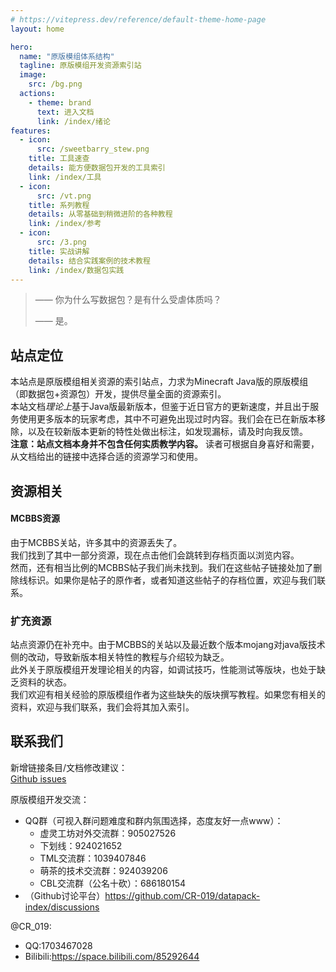 ```yaml
---
# https://vitepress.dev/reference/default-theme-home-page
layout: home

hero:
  name: "原版模组体系结构"
  tagline: 原版模组开发资源索引站
  image:
    src: /bg.png
  actions:
    - theme: brand
      text: 进入文档
      link: /index/绪论
features:
  - icon: 
      src: /sweetbarry_stew.png
    title: 工具速查
    details: 能方便数据包开发的工具索引
    link: /index/工具
  - icon:
      src: /vt.png
    title: 系列教程
    details: 从零基础到稍微进阶的各种教程
    link: /index/参考
  - icon:
      src: /3.png
    title: 实战讲解
    details: 结合实践案例的技术教程
    link: /index/数据包实践
---
```



> —— 你为什么写数据包？是有什么受虐体质吗？
> 
> —— 是。

## 站点定位
本站点是原版模组相关资源的索引站点，力求为Minecraft Java版的原版模组（即数据包+资源包）开发，提供尽量全面的资源索引。  
本站文档*理论上*基于Java版最新版本，但鉴于近日官方的更新速度，并且出于服务使用更多版本的玩家考虑，其中不可避免出现过时内容。我们会在已在新版本移除，以及在较新版本更新的特性处做出标注，如发现漏标，请及时向我反馈。  
**注意：站点文档本身并不包含任何实质教学内容。** 读者可根据自身喜好和需要，从文档给出的链接中选择合适的资源学习和使用。
## 资源相关

#### MCBBS资源
由于MCBBS关站，许多其中的资源丢失了。  
我们找到了其中一部分资源，现在点击他们会跳转到存档页面以浏览内容。  
然而，还有相当比例的MCBBS帖子我们尚未找到。我们在这些帖子链接处加了删除线标识。如果你是帖子的原作者，或者知道这些帖子的存档位置，欢迎与我们联系。

### 扩充资源
站点资源仍在补充中。由于MCBBS的关站以及最近数个版本mojang对java版技术侧的改动，导致新版本相关特性的教程与介绍较为缺乏。  
此外关于原版模组开发理论相关的内容，如调试技巧，性能测试等版块，也处于缺乏资料的状态。  
我们欢迎有相关经验的原版模组作者为这些缺失的版块撰写教程。如果您有相关的资料，欢迎与我们联系，我们会将其加入索引。

## 联系我们
新增链接条目/文档修改建议：  
[Github issues](https://github.com/CR-019/datapack-index/issues)

原版模组开发交流：
- QQ群（可视入群问题难度和群内氛围选择，态度友好一点www）：
  - 虚灵工坊对外交流群：905027526
  - 下划线：924021652
  - TML交流群：1039407846
  - 萌茶的技术交流群：924039206
  - CBL交流群（公名十砍）：686180154
- （Github讨论平台）https://github.com/CR-019/datapack-index/discussions

@CR_019:
- QQ:1703467028
- Bilibili:https://space.bilibili.com/85292644